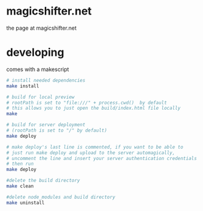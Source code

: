 magicshifter.net
================

the page at magicshifter.net


developing
===

comes with a makescript
```bash
# install needed dependencies
make install

# build for local preview
# rootPath is set to "file:///" + process.cwd()  by default
# this allows you to just open the build/index.html file locally
make

# build for server deployment
# (rootPath is set to "/" by default)
make deploy

# make deploy's last line is commented, if you want to be able to
# just run make deploy and upload to the server automagically,
# uncomment the line and insert your server authentication credentials
# then run
make deploy

#delete the build directory
make clean

#delete node_modules and build directory
make uninstall

```
